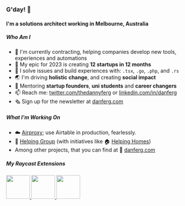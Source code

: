 ### G'day! 👋

#### I'm a solutions architect working in Melbourne, Australia

##### Who Am I

- 🏢 I'm currently contracting, helping companies develop new tools, experiences and automations
- 🚀 My epic for 2023 is creating **12 startups in 12 months**
- 🔨 I solve issues and build experiences with: `.tsx`, `.go`, `.php`, and `.rs`
- 🌏 I'm driving **holistic change**, and creating **social impact**
- 🌱 Mentoring **startup founders**, **uni students** and **career changers**
- 📫 Reach me: [twitter.com/thedannyferg](https://twitter.com/thedannyferg) or [linkedin.com/in/danferg](https://linkedin.com/in/danferg)
- 🗞️ Sign up for the newsletter at [danferg.com](https://danferg.com)

##### What I'm Working On

- ☁️ [Airproxy](https://www.airproxy.app/); use Airtable in production, fearlessly.
- 🦘 [Helping Group](https://helping.group) (with initiatives like 🏠 [Helping Homes](https://helpinghomes.com.au))
- Among other projects, that you can find at 👋 [danferg.com](https://danferg.com)


##### My Raycast Extensions

<a title="Install typefully Raycast Extension" href="https://www.raycast.com/typefully/typefully">
  <img src="https://www.raycast.com/typefully/typefully/install_button@2x.png?v=1.1" height="64" alt="" style="height: 64px;">
</a>


<a title="Install Fathom Analytics Raycast Extension" href="https://www.raycast.com/danielferguson/fathom-analytics#install">
  <img style="height: 64px" src="https://assets.raycast.com/danielferguson/fathom-analytics/install_button@2x.png" height="64">
</a>      


<a href="https://www.raycast.com/dutzi/font-awesome">
  <img src="https://assets.raycast.com/dutzi/font-awesome/install_button@2x.png" style="height: 64px;" alt="" height="64">
</a>
